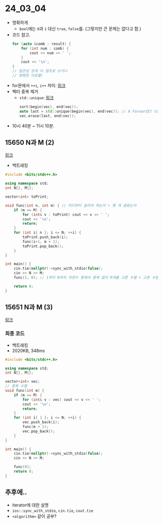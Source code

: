 # 24_03_04
- 명확하게
  - `bool`에는 `0`과 `1` 대신 `true`, `false`를. (그렇지만 큰 문제는 없다고 함.)
-  코드 참고. 
    ```cpp
    for (auto &comb : result) {
        for (int num : comb) {
            cout << num << ' ';
        }
        cout << '\n';
    }
    // 일관성 있게 다 참조로 쓰거나
    // 명확한 이유를!
    ```
- for문에서 `++i`, `i++` 차이: [링크](https://rudalstb.tistory.com/4)
- 벡터 중복 제거
  - `std::unique`: [링크](https://en.cppreference.com/w/cpp/algorithm/unique)
    ```cpp
    sort(begin(vec), end(vec));
    auto last = std::unique(begin(vec), end(vec)); // A ForwardIt to the new end of the range.
    vec.erase(last, end(vec));
    ```
- 10시 40분 ~ 11시 10분.

## 15650 N과 M (2)
[링크](https://www.acmicpc.net/problem/15650)

- 백트래킹
```cpp
#include <bits/stdc++.h>

using namespace std;
int N{}, M{};

vector<int> toPrint;

void func(int n, int m) { // 어디부터 골라야 하는지 + 몇 개 골랐는지
	if (m == M) {
		for (int& v : toPrint) cout << v << ' ';
		cout << '\n';
		return;
	}
	for (int i{ n }; i <= N; ++i) {
		toPrint.push_back(i);
		func(i+1, m + 1);
		toPrint.pop_back();
	}
}

int main() {
	cin.tie(nullptr)->sync_with_stdio(false);
	cin >> N >> M;
	func(1, 0); // 1부터 N까지 자연수 중에서 중복 없이 M개를 고른 수열 + 고른 수열은 오름차순이어야 한다.

	return 0;
}
```

## 15651 N과 M (3)
[링크](https://www.acmicpc.net/problem/15651)

### 최종 코드
- 백트래킹
- 2020KB, 348ms
```cpp
#include <bits/stdc++.h>

using namespace std;
int N{}, M{};

vector<int> vec;
// 중복 수열
void func(int m) {
	if (m == M) {
		for (int& v : vec) cout << v << ' ';
		cout << '\n';
		return;
	}
	for (int i{ 1 }; i <= N; ++i) {
		vec.push_back(i);
		func(m + 1);
		vec.pop_back();
	}
}

int main() {
	cin.tie(nullptr)->sync_with_stdio(false);
	cin >> N >> M;

	func(0);
	return 0;
}
```

## 추후에..
- iterator에 대한 설명
- `ios::sync_with_stdio`, `cin.tie`, `cout.tie`
- `<algorithm>` 같이 공부?